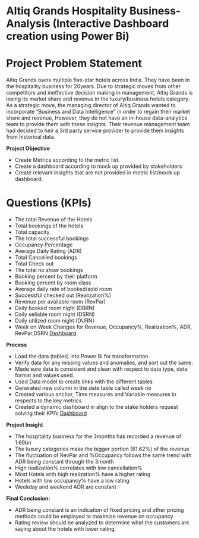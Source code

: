 # Altiq Grands Hospitality Business-Analysis (Interactive Dashboard creation using Power Bi)

# Project Problem Statement
Altiq Grands owns multiple five-star hotels across India. They have been in the hospitality business for 20years. Due to strategic moves from other competitors and ineffective decision making in management, Altiq Grands is losing its market share and revenue in the luxury/business hotels category. As a strategic move, the managing director of Altiq Grands wanted to incorporate “Business and Data Intelligence” in order to regain their market share and revenue, However, they do not have an in-house data-analytics team to provide them with these insights.
Their revenue management team had decided to heir a 3rd party service provider to provide them insights from historical data.

**Project Objective** 
- Create Metrics according to the metric list. 
- Create a dashboard according to mock up provided by stakeholders
- Create relevant insights that are not provided in metric list/mock up dashboard.

# Questions (KPIs)
-	The total Revenue of the Hotels
-	Total bookings of the hotels
-	Total capacity
-	The total successful bookings
-	Occupancy Percentage
-	Average Daily Rating (ADR)
-	Total Cancelled bookings
-	Total Check out
-	The total no show bookings
-	Booking percent by their platform
-	Booking percent by room class
-	Average daily rate of booked/sold room
-	Successful checked out (Realization%)
-	Revenue per available room (RevPar)
-	Daily booked room night (DBRN)
-	Daily sellable room night (DSRN)
-	Daily utilized room night (DURN)
-	Week on Week Changes for Revenue, Occupancy%, Realization%, ADR, RevPar,DSRN <a href = "https://github.com/Saheed25/Altiq-Grands-Hospitality-Business-Analysis-/blob/main/hospitality.pbix"> Dashboard </a>

**Process**
-	Load the data (tables) into Power Bi for transformation 
-	Verify data for any missing values and anomalies, and sort out the same.
-	Made sure data is consistent and clean with respect to data type, data format and values used.
-	Used Data model to create links with the different tables
-	Generated new column in the date table called week no
-	Created various anchor, Time measures and Variable measures in respects to the key metrics
-	Created a dynamic dashboard in align to the stake holders request solving their KPI’s  <a href = "https://github.com/Saheed25/Altiq-Grands-Hospitality-Business-Analysis-/blob/main/hospitality.pbix"> Dashboard </a>

**Project Insight**
- The hospitality business for the 3months has recorded a revenue of 1.69bn
- The luxury categories make the bigger portion (61.62%) of the revenue
- The fluctuation of RevPar and %Occupancy follows the same trend with ADR being constant through the 3month
- High realization% correlates with low cancellation%
- Most Hotels with high realization% have a higher rating
- Hotels with low occupancy% have a low rating
- Weekday and weekend ADR are constant

**Final Conclusion:**
- ADR being constant is an indication of fixed pricing and other pricing methods could be employed to maximize revenue on occupancy
- Rating review should be analyzed to determine what the customers are saying about the hotels with lower rating.
